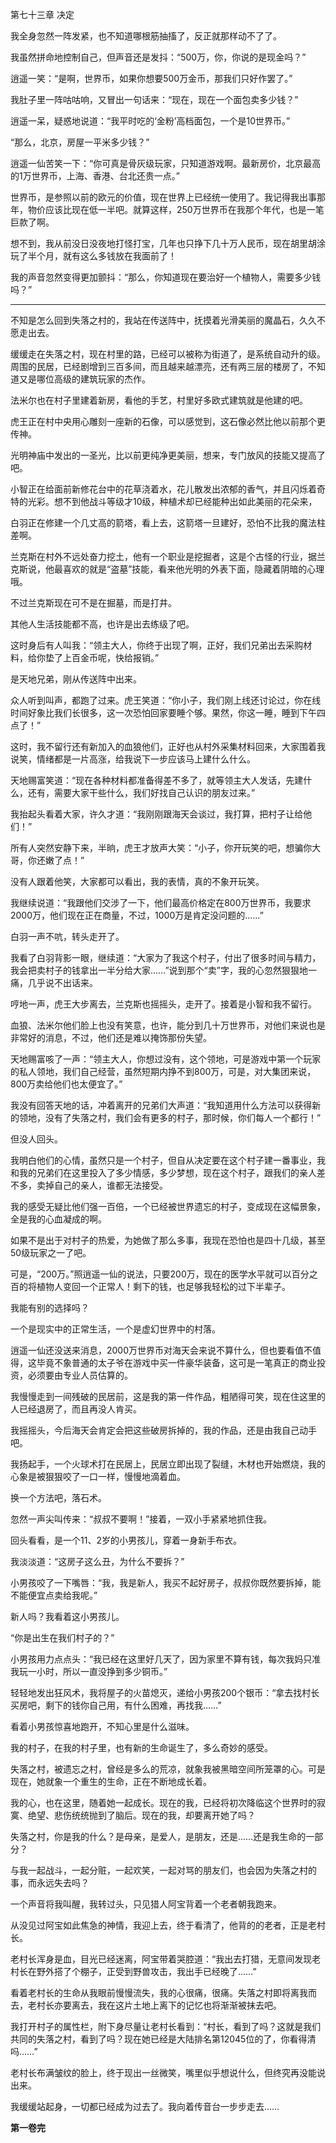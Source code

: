 第七十三章 决定


我全身忽然一阵发紧，也不知道哪根筋抽搐了，反正就那样动不了了。

我虽然拼命地控制自己，但声音还是发抖：“500万，你，你说的是现金吗？”

逍遥一笑：“是啊，世界币，如果你想要500万金币，那我们只好作罢了。”

我肚子里一阵咕咕响，又冒出一句话来：“现在，现在一个面包卖多少钱？”

逍遥一呆，疑惑地说道：“我平时吃的‘金粉’高档面包，一个是10世界币。”

“那么，北京，房屋一平米多少钱？”

逍遥一仙苦笑一下：“你可真是骨灰级玩家，只知道游戏啊。最新房价，北京最高的1万世界币，上海、香港、台北还贵一点。”

世界币，是参照以前的欧元的价值，现在世界上已经统一使用了。我记得我出事那年，物价应该比现在低一半吧。就算这样，250万世界币在我那个年代，也是一笔巨款了啊。

想不到，我从前没日没夜地打怪打宝，几年也只挣下几十万人民币，现在胡里胡涂玩了半个月，就有这么多钱放在我面前了！

我的声音忽然变得更加颤抖：“那么，你知道现在要治好一个植物人，需要多少钱吗？”

***

不知是怎么回到失落之村的，我站在传送阵中，抚摸着光滑美丽的魔晶石，久久不愿走出去。

缓缓走在失落之村，现在村里的路，已经可以被称为街道了，是系统自动升的级。周围的民居，已经剧增到三百多间，而且越来越漂亮，还有两三层的楼房了，不知道又是哪位高级的建筑玩家的杰作。

法米尔也在村子里建着新房，看他的手艺，村里好多欧式建筑就是他建的吧。

虎王正在村中央用心雕刻一座新的石像，可以感觉到，这石像必然比他以前那个更传神。

光明神庙中发出的一圣光，比以前更纯净更美丽，想来，专门放风的技能又提高了吧。

小智正在给面前新修花台中的花草浇着水，花儿散发出浓郁的香气，并且闪烁着奇特的光彩。想不到他战斗等级才10级，种植术却已经能种出如此美丽的花朵来，

白羽正在修建一个几丈高的箭塔，看上去，这箭塔一旦建好，恐怕不比我的魔法柱差啊。

兰克斯在村外不远处奋力挖土，他有一个职业是挖掘者，这是个古怪的行业，据兰克斯说，他最喜欢的就是“盗墓”技能，看来他光明的外表下面，隐藏着阴暗的心理哦。

不过兰克斯现在可不是在掘墓，而是打井。

其他人生活技能都不高，也许是出去练级了吧。

这时身后有人叫我：“领主大人，你终于出现了啊，正好，我们兄弟出去采购材料，给你垫了上百金币呢，快给报销。”

是天地兄弟，刚从传送阵中出来。

众人听到叫声，都跑了过来。虎王笑道：“你小子，我们刚上线还讨论过，你在线时间好象比我们长很多，这一次恐怕回家要睡个够。果然，你这一睡，睡到下午四点了！”

这时，我不留行还有新加入的血狼他们，正好也从村外采集材料回来，大家围着我说笑，情绪都是一片高涨，给我说下一步应该马上建什么什么。

天地赐富笑道：“现在各种材料都准备得差不多了，就等领主大人发话，先建什么，还有，需要大家干些什么，我们好找自己认识的朋友过来。”

我抬起头看着大家，许久才道：“我刚刚跟海天会谈过，我打算，把村子让给他们！”

所有人突然安静下来，半晌，虎王才放声大笑：“小子，你开玩笑的吧，想骗你大哥，你还嫩了点！”

没有人跟着他笑，大家都可以看出，我的表情，真的不象开玩笑。

我继续说道：“我跟他们交涉了一下，他们最高价格定在800万世界币，我要求2000万，他们现在正在商量，不过，1000万是肯定没问题的……”

白羽一声不吭，转头走开了。

我看了白羽背影一眼，继续道：“大家为了我这个村子，付出了很多时间与精力，我会把卖村子的钱拿出一半分给大家……”说到那个“卖”字，我的心忽然狠狠地一痛，几乎说不出话来。

哼地一声，虎王大步离去，兰克斯也摇摇头，走开了。接着是小智和我不留行。

血狼、法米尔他们脸上也没有笑意，也许，能分到几十万世界币，对他们来说也是非常好的消息，不过，他们还是难以掩饰那份失望。

天地赐富咳了一声：“领主大人，你想过没有，这个领地，可是游戏中第一个玩家的私人领地，我们自己经营，虽然短期内挣不到800万，可是，对大集团来说，800万卖给他们也太便宜了。”

我没有回答天地的话，冲着离开的兄弟们大声道：“我知道用什么方法可以获得新的领地，没有了失落之村，我们会有更多的村子，那时候，你们每人一个都行！”

但没人回头。

我明白他们的心情，虽然只是一个村子，但自从决定要在这个村子建一番事业，我和我的兄弟们在这里投入了多少情感，多少梦想，现在这个村子，跟我们的亲人差不多，卖掉自己的亲人，谁都无法接受。

我的感受无疑比他们强一百倍，一个已经被世界遗忘的村子，变成现在这幅景象，全是我的心血凝成的啊。

如果不是出于对村子的热爱，为她做了那么多事，我现在恐怕也是四十几级，甚至50级玩家之一了吧。

可是，“200万。”照逍遥一仙的说法，只要200万，现在的医学水平就可以百分之百的将植物人变回一个正常人！剩下的钱，也足够我轻松的过下半辈子。

我能有别的选择吗？

一个是现实中的正常生活，一个是虚幻世界中的村落。

逍遥一仙还没送来消息，2000万世界币对海天会来说不算什么，但也要看值不值得，这毕竟不象普通的太子爷在游戏中买一件豪华装备，这可是一笔真正的商业投资，必须要由专业人员估算的。

我慢慢走到一间残破的民居前，这是我的第一件作品，粗陋得可笑，现在住这里的人已经退房了，而且再没人肯买。

我摇摇头，今后海天会肯定会把这些破房拆掉的，我的作品，还是由我自己动手吧。

我扬起手，一个火球术打在民居上，民居立即出现了裂缝，木材也开始燃烧，我的心象是被狠狠咬了一口一样，慢慢地滴着血。

换一个方法吧，落石术。

忽然一声尖叫传来：“叔叔不要啊！”接着，一双小手紧紧地抓住我。

回头看看，是一个11、2岁的小男孩儿，穿着一身新手布衣。

我淡淡道：“这房子这么丑，为什么不要拆？”

小男孩咬了一下嘴唇：“我，我是新人，我买不起好房子，叔叔你既然要拆掉，能不能便宜点卖给我呢。”

新人吗？我看着这小男孩儿。

“你是出生在我们村子的？”

小男孩用力点点头：“我已经在这里好几天了，因为家里不算有钱，每次我妈只准我玩一小时，所以一直没挣到多少铜币。”

轻轻地发出狂风术，我将屋子的火苗熄灭，递给小男孩200个银币：“拿去找村长买房吧，剩下的钱你自己用，有什么困难，再找我……”

看着小男孩惊喜地跑开，不知心里是什么滋味。

我的村子，在我的村子里，也有新的生命诞生了，多么奇妙的感受。

失落之村，被遗忘之村，曾经是多么的荒凉，就象我被黑暗空间所笼罩的心。可是现在，她就象一个重生的生命，正在不断地成长着。

我的心，也在这里，随着她一起成长。现在的我，已经将初次降临这个世界时的寂寞、绝望、悲伤统统抛到了脑后。现在的我，却要离开她了吗？

失落之村，你是我的什么？是母亲，是爱人，是朋友，还是……还是我生命的一部分？

与我一起战斗，一起分赃，一起欢笑，一起对骂的朋友们，也会因为失落之村的事，而永远失去吗？

一个声音将我叫醒，我转过头，只见猎人阿宝背着一个老者朝我跑来。

从没见过阿宝如此焦急的神情，我迎上去，终于看清了，他背的的老者，正是老村长。

老村长浑身是血，目光已经迷离，阿宝带着哭腔道：“我出去打猎，无意间发现老村长在野外搭了个棚子，正受到野兽攻击，我出手已经晚了……”

看着老村长的生命从我眼前慢慢流失，我的心很痛，很痛。失落之村即将离我而去，老村长亦要离去，我在这片土地上离下的记忆也将渐渐被抹去吧。

我打开村子的属性栏，附下身尽量让老村长看到：“村长，看到了吗？这就是我们共同的失落之村，看到了吗？现在她已经是大陆排名第12045位的了，你看得清吗……”

老村长布满皱纹的脸上，终于现出一丝微笑，嘴里似乎想说什么，但终究再没能说出来。

我缓缓站起身，一切都已经成为过去了。我向着传音台一步步走去……

****第一卷完****





